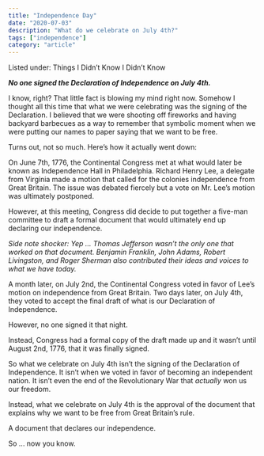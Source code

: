 ```yaml
---
title: "Independence Day"
date: "2020-07-03"
description: "What do we celebrate on July 4th?"
tags: ["independence"]
category: "article"
---
```


Listed under: Things I Didn’t Know I Didn’t Know

***No one signed the Declaration of Independence on July 4th.***

I know, right? That little fact is blowing my mind right now. Somehow I thought all this time that what we were celebrating was the signing of the Declaration. I believed that we were shooting off fireworks and having backyard barbecues as a way to remember that symbolic moment when we were putting our names to paper saying that we want to be free. 

Turns out, not so much. Here’s how it actually went down:

On June 7th, 1776, the Continental Congress met at what would later be known as Independence Hall in Philadelphia. Richard Henry Lee, a delegate from Virginia made a motion that called for the colonies independence from Great Britain. The issue was debated fiercely but a vote on Mr. Lee’s motion was ultimately postponed. 

However, at this meeting, Congress did decide to put together a five-man committee to draft a formal document that would ultimately end up declaring our independence. 

_Side note shocker: Yep … Thomas Jefferson wasn’t the only one that worked on that document. Benjamin Franklin, John Adams, Robert Livingston, and Roger Sherman also contributed their ideas and voices to what we have today._

A month later, on July 2nd, the Continental Congress voted in favor of Lee’s motion on independence from Great Britain. Two days later, on July 4th, they voted to accept the final draft of what is our Declaration of Independence. 

However, no one signed it that night.

Instead, Congress had a formal copy of the draft made up and it wasn’t until  August 2nd, 1776, that it was finally signed. 

So what we celebrate on July 4th isn’t the signing of the Declaration of Independence. It isn’t when we voted in favor of becoming an independent nation. It isn’t even the end of the Revolutionary War that _actually_ won us our freedom. 

Instead, what we celebrate on July 4th is the approval of the document that explains why we want to be free from Great Britain’s rule. 

A document that declares our independence. 

So ... now you know.